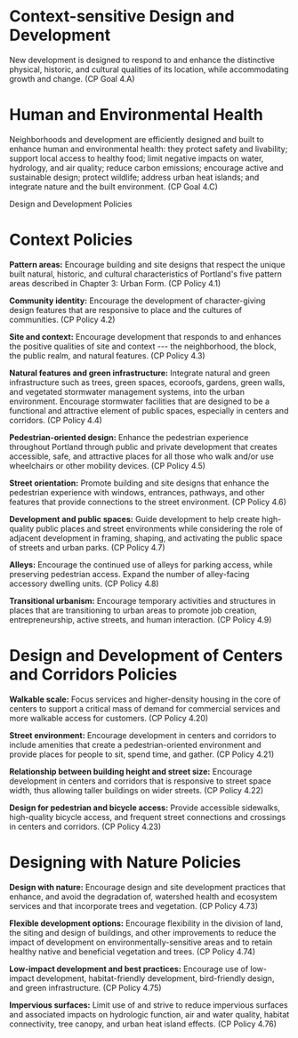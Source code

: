 Context-sensitive Design and Development
========================================

New development is designed to respond to and enhance the distinctive physical, historic, and cultural qualities of its location, while accommodating growth and change. (CP Goal 4.A)

Human and Environmental Health
==============================

Neighborhoods and development are efficiently designed and built to enhance human and environmental health: they protect safety and livability; support local access to healthy food; limit negative impacts on water, hydrology, and air quality; reduce carbon emissions; encourage active and sustainable design; protect wildlife; address urban heat islands; and integrate nature and the built environment. (CP Goal 4.C)

Design and Development Policies

Context Policies
================

**Pattern areas:** Encourage building and site designs that respect the unique built natural, historic, and cultural characteristics of Portland's five pattern areas described in Chapter 3: Urban Form. (CP Policy 4.1)

**Community identity:** Encourage the development of character-giving design features that are responsive to place and the cultures of communities. (CP Policy 4.2)

**Site and context:** Encourage development that responds to and enhances the positive qualities of site and context --- the neighborhood, the block, the public realm, and natural features. (CP Policy 4.3)

**Natural features and green infrastructure:** Integrate natural and green infrastructure such as trees, green spaces, ecoroofs, gardens, green walls, and vegetated stormwater management systems, into the urban environment. Encourage stormwater facilities that are designed to be a functional and attractive element of public spaces, especially in centers and corridors. (CP Policy 4.4)

**Pedestrian-oriented design:** Enhance the pedestrian experience throughout Portland through public and private development that creates accessible, safe, and attractive places for all those who walk and/or use wheelchairs or other mobility devices. (CP Policy 4.5)

**Street orientation:** Promote building and site designs that enhance the pedestrian experience with windows, entrances, pathways, and other features that provide connections to the street environment. (CP Policy 4.6)

**Development and public spaces:** Guide development to help create high-quality public places and street environments while considering the role of adjacent development in framing, shaping, and activating the public space of streets and urban parks. (CP Policy 4.7)

**Alleys:** Encourage the continued use of alleys for parking access, while preserving pedestrian access. Expand the number of alley-facing accessory dwelling units. (CP Policy 4.8)

**Transitional urbanism:** Encourage temporary activities and structures in places that are transitioning to urban areas to promote job creation, entrepreneurship, active streets, and human interaction. (CP Policy 4.9)

Design and Development of Centers and Corridors Policies
========================================================

**Walkable scale:** Focus services and higher-density housing in the core of centers to support a critical mass of demand for commercial services and more walkable access for customers. (CP Policy 4.20)

**Street environment:** Encourage development in centers and corridors to include amenities that create a pedestrian-oriented environment and provide places for people to sit, spend time, and gather. (CP Policy 4.21)

**Relationship between building height and street size:** Encourage development in centers and corridors that is responsive to street space width, thus allowing taller buildings on wider streets. (CP Policy 4.22)

**Design for pedestrian and bicycle access:** Provide accessible sidewalks, high-quality bicycle access, and frequent street connections and crossings in centers and corridors. (CP Policy 4.23)

Designing with Nature Policies
==============================

**Design with nature:** Encourage design and site development practices that enhance, and avoid the degradation of, watershed health and ecosystem services and that incorporate trees and vegetation. (CP Policy 4.73)

**Flexible development options:** Encourage flexibility in the division of land, the siting and design of buildings, and other improvements to reduce the impact of development on environmentally-sensitive areas and to retain healthy native and beneficial vegetation and trees. (CP Policy 4.74)

**Low-impact development and best practices:** Encourage use of low-impact development, habitat-friendly development, bird-friendly design, and green infrastructure. (CP Policy 4.75)

**Impervious surfaces:** Limit use of and strive to reduce impervious surfaces and associated impacts on hydrologic function, air and water quality, habitat connectivity, tree canopy, and urban heat island effects. (CP Policy 4.76)
